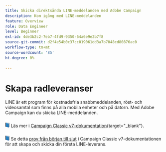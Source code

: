 ```yaml
---
title: Skicka direktsända LINE-meddelanden med Adobe Campaign
description: Kom igång med LINE-meddelanden
feature: Overview
role: Data Engineer
level: Beginner
exl-id: 4de3b2c2-7eb7-4fd9-9350-64a6e9e2b7f8
source-git-commit: d2f4e54b0c37cc019061dd3a7b7048cd80876ac0
workflow-type: tm+mt
source-wordcount: '85'
ht-degree: 0%

---
```


# Skapa radleveranser

LINE är ett program för kostnadsfria snabbmeddelanden, röst- och videosamtal som finns på alla mobila enheter och på datorn. Med Adobe Campaign kan du skicka LINE-meddelanden.


![](../assets/do-not-localize/book.png) Läs mer i [Campaign Classic v7-dokumentation](https://experienceleague.adobe.com/docs/campaign-classic/using/sending-messages/line-channel.html){target=&quot;_blank&quot;}.

![](../assets/do-not-localize/book.png) Se detta [prov från början till slut](https://experienceleague.adobe.com/docs/campaign-classic/using/sending-messages/line-channel.html#example--create-and-send-a-personalized-line-message) i Campaign Classic v7-dokumentationen för att skapa och skicka din första LINE-leverans.
